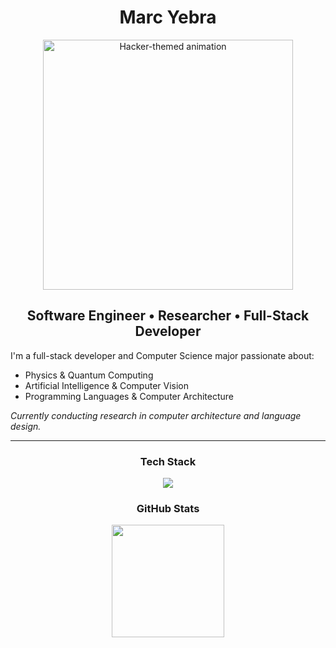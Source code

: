 <h1 align="center">Marc Yebra</h1>

<p align="center">
  <img src="https://i.pinimg.com/originals/6d/d1/2a/6dd12a43413989fcdfeff0f9b8b46f20.gif" width="400" alt="Hacker-themed animation" />
</p>

<h2 align="center">Software Engineer • Researcher • Full-Stack Developer</h2>

<p>I'm a full-stack developer and Computer Science major passionate about:</p>
  
- Physics & Quantum Computing 
- Artificial Intelligence & Computer Vision
- Programming Languages & Computer Architecture  
  
*Currently conducting research in computer architecture and language design.*

---


<h3 align="center">Tech Stack</h3>
<p align="center">
  <img src="https://skillicons.dev/icons?i=javascript,java,python,ruby,react,next,rails,firebase,npm,docker,postgresql,postman,jira" />
</p>




<h3 align="center">GitHub Stats</h3>

<p align="center">
  <img src="https://github-readme-stats.vercel.app/api/top-langs/?username=MarcYebra&layout=compact&theme=yeblu" height="180"/>
</p>

